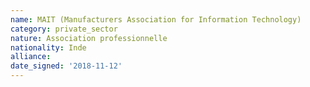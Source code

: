 ```yaml
---
name: MAIT (Manufacturers Association for Information Technology)
category: private_sector
nature: Association professionnelle 
nationality: Inde
alliance: 
date_signed: '2018-11-12'
---
```

    